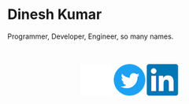 # Dinesh Kumar

Programmer, Developer, Engineer, so many names.




<br/>
<br/>
<div align="center" class="footer">
<a href="https://github.com/devdinu/" rel="devdinu-github"><img src="assets/images/github.png" id="github-link"></a> 
<a href="https://twitter.com/devdineshkumar?ref_src=twsrc%5Etfw" class="imglinks"><img src="assets/images/twitter.png" id="twitter-link"></a>
<a href="https://www.linkedin.com/in/dinesh-kumar/" class="imglinks"><img src="assets/images/linkedin.png" id="linkedin-link"></a>
</div>
